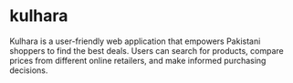 # kulhara
Kulhara is a user-friendly web application that empowers Pakistani shoppers to find the best deals. Users can search for products, compare prices from different online retailers, and make informed purchasing decisions.
